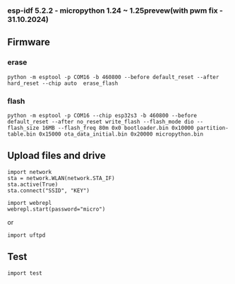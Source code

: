 
### esp-idf 5.2.2 - micropython 1.24 ~ 1.25prevew(with pwm fix - 31.10.2024)


## Firmware
### erase
```
python -m esptool -p COM16 -b 460800 --before default_reset --after hard_reset --chip auto  erase_flash
```

### flash
```
python -m esptool -p COM16 --chip esp32s3 -b 460800 --before default_reset --after no_reset write_flash --flash_mode dio --flash_size 16MB --flash_freq 80m 0x0 bootloader.bin 0x10000 partition-table.bin 0x15000 ota_data_initial.bin 0x20000 micropython.bin
```

## Upload files and drive

```
import network
sta = network.WLAN(network.STA_IF)
sta.active(True)
sta.connect("SSID", "KEY")
```

```
import webrepl
webrepl.start(password="micro")
```
or

```
import uftpd
```

## Test

```
import test
```